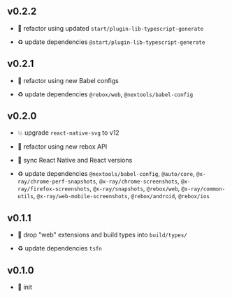 ## v0.2.2

* 🐞 refactor using updated `start/plugin-lib-typescript-generate`

* ♻️ update dependencies `@start/plugin-lib-typescript-generate`

## v0.2.1

* 🐞 refactor using new Babel configs

* ♻️ update dependencies `@rebox/web`, `@nextools/babel-config`

## v0.2.0

* 💥 upgrade `react-native-svg` to v12

* 🐞 refactor using new rebox API

* 🐞 sync React Native and React versions

* ♻️ update dependencies `@nextools/babel-config`, `@auto/core`, `@x-ray/chrome-perf-snapshots`, `@x-ray/chrome-screenshots`, `@x-ray/firefox-screenshots`, `@x-ray/snapshots`, `@rebox/web`, `@x-ray/common-utils`, `@x-ray/web-mobile-screenshots`, `@rebox/android`, `@rebox/ios`

## v0.1.1

* 🐞 drop "web" extensions and build types into `build/types/`

* ♻️ update dependencies `tsfn`

## v0.1.0

* 🐣 init
